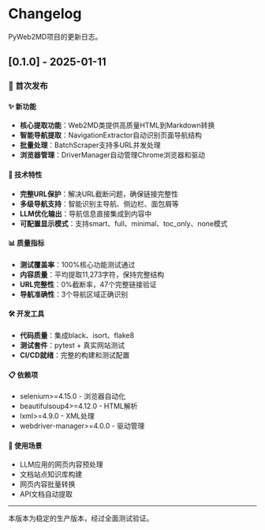 # Changelog

PyWeb2MD项目的更新日志。

## [0.1.0] - 2025-01-11

### 🎉 首次发布

#### ✨ 新功能
- **核心提取功能**：Web2MD类提供高质量HTML到Markdown转换
- **智能导航提取**：NavigationExtractor自动识别页面导航结构
- **批量处理**：BatchScraper支持多URL并发处理
- **浏览器管理**：DriverManager自动管理Chrome浏览器和驱动

#### 🔧 技术特性
- **完整URL保护**：解决URL截断问题，确保链接完整性
- **多级导航支持**：智能识别主导航、侧边栏、面包屑等
- **LLM优化输出**：导航信息直接集成到内容中
- **可配置显示模式**：支持smart、full、minimal、toc_only、none模式

#### 📊 质量指标
- **测试覆盖率**：100%核心功能测试通过
- **内容质量**：平均提取11,273字符，保持完整结构
- **URL完整性**：0%截断率，47个完整链接验证
- **导航准确性**：3个导航区域正确识别

#### 🛠️ 开发工具
- **代码质量**：集成black、isort、flake8
- **测试套件**：pytest + 真实网站测试
- **CI/CD就绪**：完整的构建和测试配置

#### 📋 依赖项
- selenium>=4.15.0 - 浏览器自动化
- beautifulsoup4>=4.12.0 - HTML解析  
- lxml>=4.9.0 - XML处理
- webdriver-manager>=4.0.0 - 驱动管理

#### 🎯 使用场景
- LLM应用的网页内容预处理
- 文档站点知识库构建
- 网页内容批量转换
- API文档自动提取

---

本版本为稳定的生产版本，经过全面测试验证。